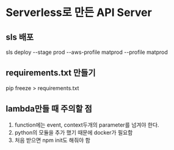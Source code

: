 # Serverless로 만든 API Server

## sls 배포
sls deploy --stage prod --aws-profile matprod --profile matprod

## requirements.txt 만들기
pip freeze > requirements.txt

## lambda만들 때 주의할 점
1. function에는 event, context두개의 parameter를 넘겨야 한다.
2. python의 모듈을 추가 했기 때문에 docker가 필요함
3. 처음 받으면 npm init도 해줘야 함

